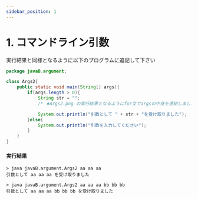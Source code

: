 ```yaml
---
sidebar_position: 1
---
```


# 1. コマンドライン引数

実行結果と同様となるように以下のプログラムに追記して下さい

```java {7-8} showLineNumbers 
package javaB.argument;

class Args2{
    public static void main(String[] args){
        if(args.length > 0){
            String str = "";
            /* ★Args2.png の実行結果となるようにfor文でargsの中身を連結しましょう */

            System.out.println("引数として " + str + "を受け取りました");
        }else{
            System.out.println("引数を入力してください");
        }
    }
}
```

#### 実行結果
```
> java javaB.argument.Args2 aa aa aa
引数として aa aa aa を受け取りました

> java javaB.argument.Args2 aa aa aa bb bb bb
引数として aa aa aa bb bb bb を受け取りました
```
